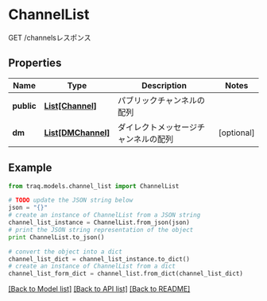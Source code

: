 # ChannelList

GET /channelsレスポンス

## Properties

Name | Type | Description | Notes
------------ | ------------- | ------------- | -------------
**public** | [**List[Channel]**](Channel.md) | パブリックチャンネルの配列 | 
**dm** | [**List[DMChannel]**](DMChannel.md) | ダイレクトメッセージチャンネルの配列 | [optional] 

## Example

```python
from traq.models.channel_list import ChannelList

# TODO update the JSON string below
json = "{}"
# create an instance of ChannelList from a JSON string
channel_list_instance = ChannelList.from_json(json)
# print the JSON string representation of the object
print ChannelList.to_json()

# convert the object into a dict
channel_list_dict = channel_list_instance.to_dict()
# create an instance of ChannelList from a dict
channel_list_form_dict = channel_list.from_dict(channel_list_dict)
```
[[Back to Model list]](../README.md#documentation-for-models) [[Back to API list]](../README.md#documentation-for-api-endpoints) [[Back to README]](../README.md)


